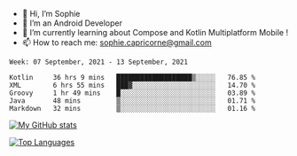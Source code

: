 - 👋 Hi, I’m Sophie
- 👀 I’m an Android Developer
- 🌱 I’m currently learning about Compose and Kotlin Multiplatform Mobile !
- 📫 How to reach me: sophie.capricorne@gmail.com


<!--START_SECTION:waka-->
```text
Week: 07 September, 2021 - 13 September, 2021

Kotlin     36 hrs 9 mins   ███████████████████▒░░░░░   76.85 % 
XML        6 hrs 55 mins   ███▓░░░░░░░░░░░░░░░░░░░░░   14.70 % 
Groovy     1 hr 49 mins    █░░░░░░░░░░░░░░░░░░░░░░░░   03.89 % 
Java       48 mins         ▒░░░░░░░░░░░░░░░░░░░░░░░░   01.71 % 
Markdown   32 mins         ▒░░░░░░░░░░░░░░░░░░░░░░░░   01.16 % 
```
<!--END_SECTION:waka-->

[![My GitHub stats](https://github-readme-stats.vercel.app/api?username=sophicapri&show_icons=true&theme=buefy)](https://github.com/anuraghazra/github-readme-stats)

[![Top Languages](https://github-readme-stats.vercel.app/api/top-langs/?username=sophicapri&langs_count=3&layout=compact)](https://github.com/anuraghazra/github-readme-stats)

